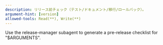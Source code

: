 ```yaml
---
description: リリース前チェック（テスト/ドキュメント/移行/ロールバック）。
argument-hint: [version]
allowed-tools: Read(**), Write(**)
---
```

Use the release-manager subagent to generate a pre-release checklist for "$ARGUMENTS".